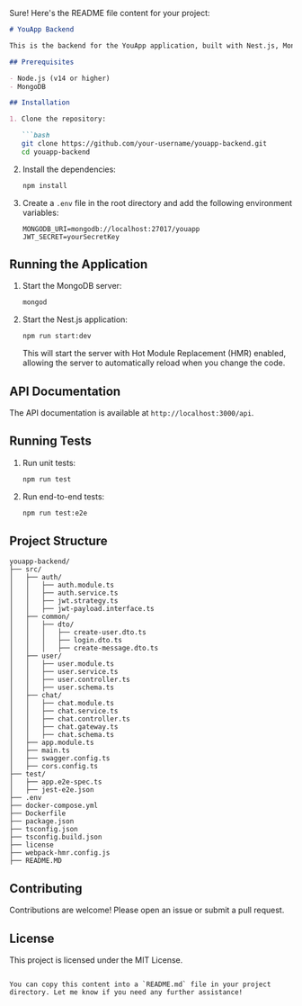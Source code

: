 Sure! Here's the README file content for your project:

```markdown
# YouApp Backend

This is the backend for the YouApp application, built with Nest.js, MongoDB, and Node.js. It includes JWT authentication, real-time communication with Socket.io, and comprehensive API documentation with Swagger.

## Prerequisites

- Node.js (v14 or higher)
- MongoDB

## Installation

1. Clone the repository:

   ```bash
   git clone https://github.com/your-username/youapp-backend.git
   cd youapp-backend
   ```

2. Install the dependencies:

   ```bash
   npm install
   ```

3. Create a `.env` file in the root directory and add the following environment variables:

   ```env
   MONGODB_URI=mongodb://localhost:27017/youapp
   JWT_SECRET=yourSecretKey
   ```

## Running the Application

1. Start the MongoDB server:

   ```bash
   mongod
   ```

2. Start the Nest.js application:

   ```bash
   npm run start:dev
   ```

   This will start the server with Hot Module Replacement (HMR) enabled, allowing the server to automatically reload when you change the code.

## API Documentation

The API documentation is available at `http://localhost:3000/api`.

## Running Tests

1. Run unit tests:

   ```bash
   npm run test
   ```

2. Run end-to-end tests:

   ```bash
   npm run test:e2e
   ```

## Project Structure

```
youapp-backend/
├── src/
│   ├── auth/
│   │   ├── auth.module.ts
│   │   ├── auth.service.ts
│   │   ├── jwt.strategy.ts
│   │   ├── jwt-payload.interface.ts
│   ├── common/
│   │   ├── dto/
│   │   │   ├── create-user.dto.ts
│   │   │   ├── login.dto.ts
│   │   │   ├── create-message.dto.ts
│   ├── user/
│   │   ├── user.module.ts
│   │   ├── user.service.ts
│   │   ├── user.controller.ts
│   │   ├── user.schema.ts
│   ├── chat/
│   │   ├── chat.module.ts
│   │   ├── chat.service.ts
│   │   ├── chat.controller.ts
│   │   ├── chat.gateway.ts
│   │   ├── chat.schema.ts
│   ├── app.module.ts
│   ├── main.ts
│   ├── swagger.config.ts
│   ├── cors.config.ts
├── test/
│   ├── app.e2e-spec.ts
│   ├── jest-e2e.json
├── .env
├── docker-compose.yml
├── Dockerfile
├── package.json
├── tsconfig.json
├── tsconfig.build.json
├── license
├── webpack-hmr.config.js
├── README.MD
```

## Contributing

Contributions are welcome! Please open an issue or submit a pull request.

## License

This project is licensed under the MIT License.
```

You can copy this content into a `README.md` file in your project directory. Let me know if you need any further assistance!